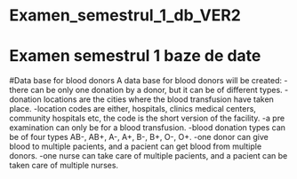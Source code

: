 # Examen_semestrul_1_db_VER2
 # Examen semestrul 1 baze de date
#Data base for blood donors 
A data base for blood donors will be created:
-there can be only one donation by a donor, but it can be of different types.
-donation locations are  the cities where the blood transfusion have taken place.
-location codes are either, hospitals, clinics medical centers, community hospitals etc, the code is the short version of the facility.
-a pre examination can only be for a blood transfusion.
-blood donation types can be of four types AB-, AB+, A-, A+, B-, B+, O-, O+.
-one donor can give blood to multiple pacients, and a pacient can get blood from multiple donors.
-one nurse can take care of multiple pacients, and a pacient can be taken care of multiple nurses. 


